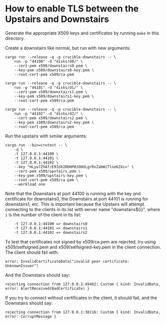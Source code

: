 # How to enable TLS between the Upstairs and Downstairs #

Generate the appropriate X509 keys and certificates by running `make` in this
directory.

Create a downstairs like normal, but run with new arguments:

    cargo run --release -q -p crucible-downstairs -- \
        run -p "44100" -d "disks/d0/" \
        --cert-pem x509/downstairs0.pem \
        --key-pem x509/downstairs0-key.pem \
        --root-cert-pem x509/ca.pem

    cargo run --release -q -p crucible-downstairs -- \
        run -p "44101" -d "disks/d1/" \
        --cert-pem x509/downstairs1.pem \
        --key-pem x509/downstairs1-key.pem \
        --root-cert-pem x509/ca.pem

    cargo run --release -q -p crucible-downstairs -- \
        run -p "44102" -d "disks/d2/" \
        --cert-pem x509/downstairs2.pem \
        --key-pem x509/downstairs2-key.pem \
        --root-cert-pem x509/ca.pem

Run the upstairs with similar arguments:

    cargo run --bin=crutest -- \
        -q \
        -t 127.0.0.1:44100 \
        -t 127.0.0.1:44101 \
        -t 127.0.0.1:44102 \
        --key "HLyo7ZhAf/E9IdX2DDHPHJO0dLgrRxZabWiTlnoKZXc=" \
        --cert-pem x509/upstairs.pem \
        --key-pem x509/upstairs-key.pem \
        --root-cert-pem x509/ca.pem \
        --workload one

Note that the Downstairs at port 44100 is running with the key and certificate
for downstairs0, the Downstairs at port 44101 is running for downstairs1, etc.
This is important because the Upstairs will attempt connecting to the clients in
its list with server name "downstairs${i}", where `i` is the number of the
client in its list:

        -t 127.0.0.1:44100 => downstairs0
        -t 127.0.0.1:44101 => downstairs1
        -t 127.0.0.1:44102 => downstairs2

To test that certificates not signed by x509/ca.pem are rejected, try using
x509/selfsigned.pem and x509/selfsigned-key.pem in the client connection. The
client should fail with:

    error: InvalidCertificateData("invalid peer certificate: UnknownIssuer")

And the Downstairs should say:

    rejecting connection from 127.0.0.1:49462: Custom { kind: InvalidData, error: AlertReceived(BadCertificate) }

If you try to connect without certificates in the client, it should fail, and
the Downstairs should say:

    rejecting connection from 127.0.0.1:38116: Custom { kind: InvalidData, error: CorruptMessage }

